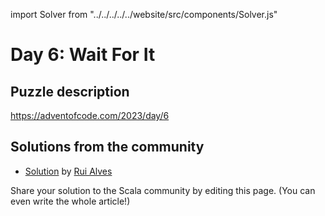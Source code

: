 import Solver from "../../../../../website/src/components/Solver.js"

# Day 6: Wait For It

## Puzzle description

https://adventofcode.com/2023/day/6

## Solutions from the community

- [Solution](https://github.com/xRuiAlves/advent-of-code-2023/blob/main/Day6.scala) by [Rui Alves](https://github.com/xRuiAlves/)

Share your solution to the Scala community by editing this page. (You can even write the whole article!)
